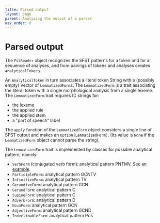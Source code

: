 ```yaml
---
title: Parsed output
layout: page
parent: Analyzing the output of a parser
nav_order: 0
---
```



# Parsed output

The `FstReader` object recognizes the SFST patterns for a token and for a sequence of analyses, and from pairings of tokens and analyses creates `AnalyticalToken`s.

An `AnalyticalToken` in turn associates a literal token String with a (possibly empty) Vector of `LemmatizedForm`s.  The `LemmatizedForm` is a trait associating the literal token with a single morphological analysis from a single lexeme.  The `LemmatizedForm` trait requires ID strings for:

- the lexeme
- the applied rule
- the applied stem
- a "part of speech" label

The `apply` function of the `LemmatizedForm` object considers a single line of SFST output and makes an `Option[LemmatizedForm]`. (Its value is `None` if the `LemmatizedForm` object cannot parse the string).

The `LemmatizedForm` trait is implemented by classes for possible analytical pattern, namely:

- `VerbForm` (conjugated verb form): analytical pattern PNTMV.  See [an example](../forms/verb/).
- `ParticipleForm`: analytical pattern GCNTV
- `InfinitiveForm`: analytical pattern TV
- `GerundiveForm`:  analytical pattern GCN
- `GerundForm`:  analytical pattern C
- `SupineForm`: analytical pattern C
- `AdverbForm`:  analytical pattern D
- `NounForm`: analytical pattern GCN
- `AdjectiveForm`: analytical pattern GCND
- `IndeclinableForm`: analytical pattern Pos
